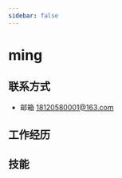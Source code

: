 ```yaml
---
sidebar: false
---
```



# ming 
## 联系方式 
* 邮箱 18120580001@163.com 

## 工作经历 
<timeline :eventList="workerHistoryEventList"></timeline>


## 技能
<WordCloudChart :word_list="words"></WordCloudChart>




<script >
export default {
      data(){
        return {
          workerHistoryEventList: [
          '2017-12-01~至今 昂立教育(java开发)',
          '2017-03-01~2017-11-25 牧美信息科技(java开发)',
          '2016-06-01~2017-02-28 电信外包(java开发)'
          ],
          words: [
               {
                 name: 'java',
                 value: 30
               },
               {
                 name: 'docker',
                 value: 10
               },
          ]
        };
      }
    }
</script>
